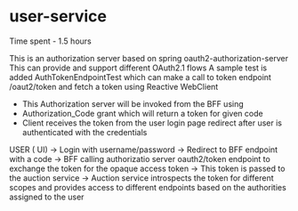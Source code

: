 # user-service

Time spent - 1.5 hours

This is an authorization server based on spring oauth2-authorization-server
This can provide and support different OAuth2.1 flows
A sample test is added AuthTokenEndpointTest which can make a call
to token endpoint /oaut2/token and fetch a token using Reactive WebClient

- This Authorization server will be invoked from the BFF using 
- Authorization_Code grant which will return a token for given code
- Client receives the token from the user login page redirect after user is authenticated with the credentials


USER ( UI) -> Login with username/password -> Redirect to BFF endpoint with a code -> BFF calling authorizatio server oauth2/token endpoint to exchange the token for the opaque access token -> This token is passed to the auction service -> Auction service introspects the token for different scopes and provides access to different endpoints based on the authorities assigned to the user
